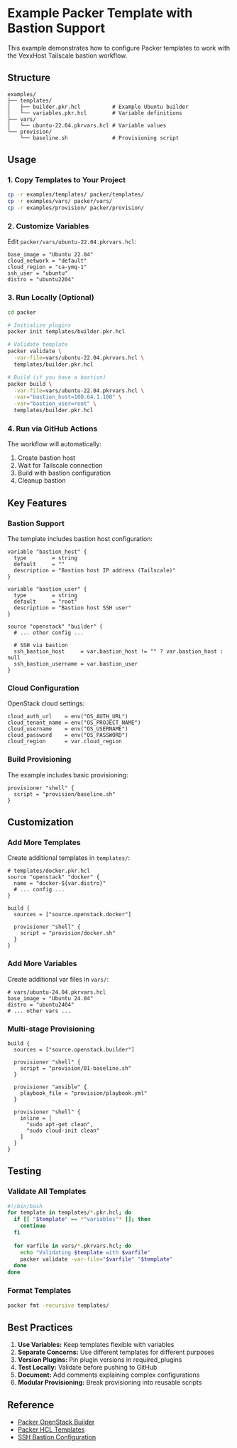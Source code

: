 # Example Packer Template with Bastion Support

This example demonstrates how to configure Packer templates to work with the VexxHost Tailscale bastion workflow.

## Structure

```
examples/
├── templates/
│   ├── builder.pkr.hcl          # Example Ubuntu builder
│   └── variables.pkr.hcl        # Variable definitions
├── vars/
│   └── ubuntu-22.04.pkrvars.hcl # Variable values
└── provision/
    └── baseline.sh              # Provisioning script
```

## Usage

### 1. Copy Templates to Your Project

```bash
cp -r examples/templates/ packer/templates/
cp -r examples/vars/ packer/vars/
cp -r examples/provision/ packer/provision/
```

### 2. Customize Variables

Edit `packer/vars/ubuntu-22.04.pkrvars.hcl`:

```hcl
base_image = "Ubuntu 22.04"
cloud_network = "default"
cloud_region = "ca-ymq-1"
ssh_user = "ubuntu"
distro = "ubuntu2204"
```

### 3. Run Locally (Optional)

```bash
cd packer

# Initialize plugins
packer init templates/builder.pkr.hcl

# Validate template
packer validate \
  -var-file=vars/ubuntu-22.04.pkrvars.hcl \
  templates/builder.pkr.hcl

# Build (if you have a bastion)
packer build \
  -var-file=vars/ubuntu-22.04.pkrvars.hcl \
  -var="bastion_host=100.64.1.100" \
  -var="bastion_user=root" \
  templates/builder.pkr.hcl
```

### 4. Run via GitHub Actions

The workflow will automatically:
1. Create bastion host
2. Wait for Tailscale connection
3. Build with bastion configuration
4. Cleanup bastion

## Key Features

### Bastion Support

The template includes bastion host configuration:

```hcl
variable "bastion_host" {
  type        = string
  default     = ""
  description = "Bastion host IP address (Tailscale)"
}

variable "bastion_user" {
  type        = string
  default     = "root"
  description = "Bastion host SSH user"
}

source "openstack" "builder" {
  # ... other config ...
  
  # SSH via bastion
  ssh_bastion_host     = var.bastion_host != "" ? var.bastion_host : null
  ssh_bastion_username = var.bastion_user
}
```

### Cloud Configuration

OpenStack cloud settings:

```hcl
cloud_auth_url    = env("OS_AUTH_URL")
cloud_tenant_name = env("OS_PROJECT_NAME")
cloud_username    = env("OS_USERNAME")
cloud_password    = env("OS_PASSWORD")
cloud_region      = var.cloud_region
```

### Build Provisioning

The example includes basic provisioning:

```hcl
provisioner "shell" {
  script = "provision/baseline.sh"
}
```

## Customization

### Add More Templates

Create additional templates in `templates/`:

```hcl
# templates/docker.pkr.hcl
source "openstack" "docker" {
  name = "docker-${var.distro}"
  # ... config ...
}

build {
  sources = ["source.openstack.docker"]
  
  provisioner "shell" {
    script = "provision/docker.sh"
  }
}
```

### Add More Variables

Create additional var files in `vars/`:

```hcl
# vars/ubuntu-24.04.pkrvars.hcl
base_image = "Ubuntu 24.04"
distro = "ubuntu2404"
# ... other vars ...
```

### Multi-stage Provisioning

```hcl
build {
  sources = ["source.openstack.builder"]
  
  provisioner "shell" {
    script = "provision/01-baseline.sh"
  }
  
  provisioner "ansible" {
    playbook_file = "provision/playbook.yml"
  }
  
  provisioner "shell" {
    inline = [
      "sudo apt-get clean",
      "sudo cloud-init clean"
    ]
  }
}
```

## Testing

### Validate All Templates

```bash
#!/bin/bash
for template in templates/*.pkr.hcl; do
  if [[ "$template" == *"variables"* ]]; then
    continue
  fi
  
  for varfile in vars/*.pkrvars.hcl; do
    echo "Validating $template with $varfile"
    packer validate -var-file="$varfile" "$template"
  done
done
```

### Format Templates

```bash
packer fmt -recursive templates/
```

## Best Practices

1. **Use Variables:** Keep templates flexible with variables
2. **Separate Concerns:** Use different templates for different purposes
3. **Version Plugins:** Pin plugin versions in required_plugins
4. **Test Locally:** Validate before pushing to GitHub
5. **Document:** Add comments explaining complex configurations
6. **Modular Provisioning:** Break provisioning into reusable scripts

## Reference

- [Packer OpenStack Builder](https://www.packer.io/plugins/builders/openstack)
- [Packer HCL Templates](https://www.packer.io/guides/hcl)
- [SSH Bastion Configuration](https://www.packer.io/docs/communicators/ssh#ssh-bastion)
